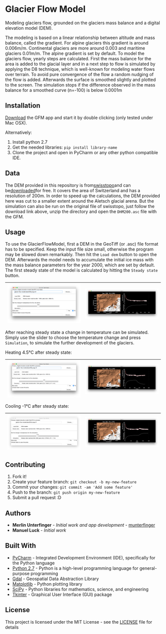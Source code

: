 # Glacier Flow Model

Modeling glaciers flow, grounded on the glaciers mass balance and a digital elevation model (DEM).

The modeling is based on a linear relationship between altitude and mass balance, called the gradient. 
For alpine glaciers this gradient is around 0.006m/m. Continental glaciers are 
more around 0.003 and maritime glaciers 0.01m/m. The alpine gradient is set by default.
To model the glaciers flow, yearly steps are calculated. First the mass balance 
for the area is added to the glacial layer and in a next step to flow is simulated
by applying the D8 technique, which is well-known for modeling water flows over terrain.
To avoid pure convergence of the flow a random nudging of the flow is added. Afterwards
the surface is smoothed slightly and plotted to the screen. The simulation stops 
if the difference observed in the mass balance for a smoothed curve (n=-100) 
is below 0.0001m

## Installation

[Download](https://www.swisstopo.admin.ch) the GFM app and start it by double clicking (only tested under Mac OSX).

Alternatively:
1. Install python 2.7
2. Get the needed libraries: `pip install library-name`
3. Clone the project and open in PyCharm or any other python compatible IDE.

## Data

The DEM provided in this repository is from[swisstopo](https://www.swisstopo.admin.ch/en/home.html)and 
can be[downloaded](https://shop.swisstopo.admin.ch/en/products/height_models/dhm25200)for free. 
It covers the area of Switzerland and has a resolution of 200m. In order to speed up 
the calculations, the DEM provided here was cut to a smaller extent around the Aletsch glacial arena. 
But the simulation can also be run on the original file of swisstopo, just follow
the download link above, unzip the directory and open the `DHM200.asc` file with the GFM.

## Usage

To use the GlacierFlowModel, first a DEM in the GeoTiff (or .asc)
file format has to be specified. Keep the input file size small, otherwise 
the program may be slowed down remarkably. Then hit the `Load dem` button to open the DEM.
Afterwards the model needs to accumulate the initial ice mass with the mass 
balance parameters for the year 2000, which are set by default.
The first steady state of the model is calculated by hitting the `Steady state` button.

|![Screen01](docs/Screens/Screen01.png) | ![Screen02](docs/Screens/Screen02.png)|
|---|---|

After reaching steady state a change in temperature can be simulated. Simply use 
the slider to choose the temperature change and press `Simulation`, 
to simulate the further development of the glaciers.

Heating 4.5°C after steady state:

|![Screen03](docs/Screens/Screen03.png ) | ![Screen04](docs/Screens/Screen04.png)|
|---|---|

Cooling -1°C after steady state:

|![Screen05](docs/Screens/Screen05.png ) | ![Screen06](docs/Screens/Screen06.png)|
|---|---|

## Contributing

1. Fork it!
2. Create your feature branch: `git checkout -b my-new-feature`
3. Commit your changes: `git commit -am 'Add some feature'`
4. Push to the branch: `git push origin my-new-feature`
5. Submit a pull request :D

## Authors

* **Merlin Unterfinger** - *Initial work and app development* - [munterfinger](https://github.com/munterfinger)
* **Manuel Luck** - *Initial work*

## Built With

* [PyCharm](https://www.jetbrains.com) -  Integrated Development Environment (IDE), specifically for the Python language
* [Python 2.7](https://www.python.org) - Python is a high-level programming language for general-purpose programming
* [Gdal](http://www.gdal.org) - Geospatial Data Abstraction Library
* [Matplotlib](https://matplotlib.org) - Python plotting library
* [SciPy](https://www.scipy.org) - Python libraries for mathematics, science, and engineering
* [Tkinter](https://wiki.python.org/moin/TkInter) - Graphical User Interface (GUI) package

## License

This project is licensed under the MIT License - see the [LICENSE](LICENSE) file for details
